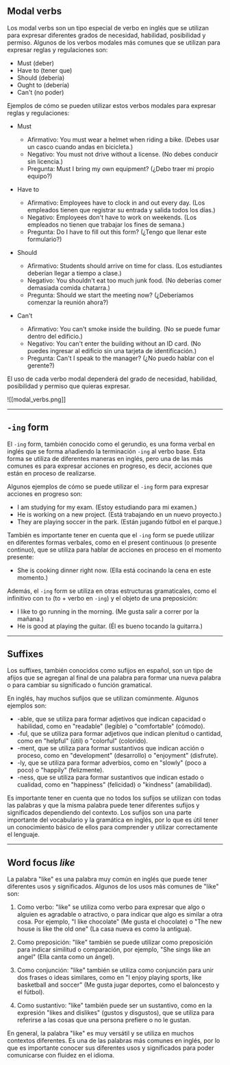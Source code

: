 
## Modal verbs

Los modal verbs son un tipo especial de verbo en inglés que se utilizan para expresar diferentes grados de necesidad, habilidad, posibilidad y permiso. Algunos de los verbos modales más comunes que se utilizan para expresar reglas y regulaciones son:

- Must (deber)
- Have to (tener que)
- Should (debería)
- Ought to (debería)
- Can't (no poder)

Ejemplos de cómo se pueden utilizar estos verbos modales para expresar reglas y regulaciones:

- Must
  * Afirmativo: You must wear a helmet when riding a bike. (Debes usar un casco cuando andas en bicicleta.)
  - Negativo: You must not drive without a license. (No debes conducir sin licencia.)
  - Pregunta: Must I bring my own equipment? (¿Debo traer mi propio equipo?)

- Have to
  - Afirmativo: Employees have to clock in and out every day. (Los empleados tienen que registrar su entrada y salida todos los días.)
  - Negativo: Employees don't have to work on weekends. (Los empleados no tienen que trabajar los fines de semana.)
  - Pregunta: Do I have to fill out this form? (¿Tengo que llenar este formulario?)

- Should
  - Afirmativo: Students should arrive on time for class. (Los estudiantes deberían llegar a tiempo a clase.)
  - Negativo: You shouldn't eat too much junk food. (No deberías comer demasiada comida chatarra.)
  - Pregunta: Should we start the meeting now? (¿Deberíamos comenzar la reunión ahora?)

- Can't
  - Afirmativo: You can't smoke inside the building. (No se puede fumar dentro del edificio.)
  - Negativo: You can't enter the building without an ID card. (No puedes ingresar al edificio sin una tarjeta de identificación.)
  - Pregunta: Can't I speak to the manager? (¿No puedo hablar con el gerente?)

El uso de cada verbo modal dependerá del grado de necesidad, habilidad, posibilidad y permiso que quieras expresar. 

![[modal_verbs.png]]

---

## `-ing` form

El `-ing` form, también conocido como el gerundio, es una forma verbal en inglés que se forma añadiendo la terminación `-ing` al verbo base. Esta forma se utiliza de diferentes maneras en inglés, pero una de las más comunes es para expresar acciones en progreso, es decir, acciones que están en proceso de realizarse.

Algunos ejemplos de cómo se puede utilizar el `-ing` form para expresar acciones en progreso son:

- I am studying for my exam. (Estoy estudiando para mi examen.)
- He is working on a new project. (Está trabajando en un nuevo proyecto.)
- They are playing soccer in the park. (Están jugando fútbol en el parque.)

También es importante tener en cuenta que el `-ing` form se puede utilizar en diferentes formas verbales, como en el present continuous (o presente continuo), que se utiliza para hablar de acciones en proceso en el momento presente:

- She is cooking dinner right now. (Ella está cocinando la cena en este momento.)

Además, el `-ing` form se utiliza en otras estructuras gramaticales, como el infinitivo con `to` (to + verbo en `-ing`) y el objeto de una preposición:

- I like to go running in the morning. (Me gusta salir a correr por la mañana.)
- He is good at playing the guitar. (Él es bueno tocando la guitarra.)

---

## Suffixes

Los suffixes, también conocidos como sufijos en español, son un tipo de afijos que se agregan al final de una palabra para formar una nueva palabra o para cambiar su significado o función gramatical.

En inglés, hay muchos sufijos que se utilizan comúnmente. Algunos ejemplos son:

-   -able, que se utiliza para formar adjetivos que indican capacidad o habilidad, como en "readable" (legible) o "comfortable" (cómodo).
-   -ful, que se utiliza para formar adjetivos que indican plenitud o cantidad, como en "helpful" (útil) o "colorful" (colorido).
-   -ment, que se utiliza para formar sustantivos que indican acción o proceso, como en "development" (desarrollo) o "enjoyment" (disfrute).
-   -ly, que se utiliza para formar adverbios, como en "slowly" (poco a poco) o "happily" (felizmente).
-   -ness, que se utiliza para formar sustantivos que indican estado o cualidad, como en "happiness" (felicidad) o "kindness" (amabilidad).

Es importante tener en cuenta que no todos los sufijos se utilizan con todas las palabras y que la misma palabra puede tener diferentes sufijos y significados dependiendo del contexto. Los sufijos son una parte importante del vocabulario y la gramática en inglés, por lo que es útil tener un conocimiento básico de ellos para comprender y utilizar correctamente el lenguaje.

---

## Word focus *like*

La palabra "like" es una palabra muy común en inglés que puede tener diferentes usos y significados. Algunos de los usos más comunes de "like" son:

1. Como verbo: "like" se utiliza como verbo para expresar que algo o alguien es agradable o atractivo, o para indicar que algo es similar a otra cosa. Por ejemplo, "I like chocolate" (Me gusta el chocolate) o "The new house is like the old one" (La casa nueva es como la antigua).

2. Como preposición: "like" también se puede utilizar como preposición para indicar similitud o comparación, por ejemplo, "She sings like an angel" (Ella canta como un ángel).

3. Como conjunción: "like" también se utiliza como conjunción para unir dos frases o ideas similares, como en "I enjoy playing sports, like basketball and soccer" (Me gusta jugar deportes, como el baloncesto y el fútbol).

4. Como sustantivo: "like" también puede ser un sustantivo, como en la expresión "likes and dislikes" (gustos y disgustos), que se utiliza para referirse a las cosas que una persona prefiere o no le gustan.

En general, la palabra "like" es muy versátil y se utiliza en muchos contextos diferentes. Es una de las palabras más comunes en inglés, por lo que es importante conocer sus diferentes usos y significados para poder comunicarse con fluidez en el idioma.